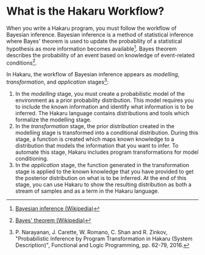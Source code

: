 # What is the Hakaru Workflow? #

When you write a Hakaru program, you must follow the workflow of Bayesian inference. Bayesian inference is a method of statistical inference where Bayes' theorem is used
to update the probability of a statistical hypothesis as more information becomes available[^1]. Bayes theorem describes the probability of an event based on knowledge of
event-related conditions[^2].

In Hakaru, the workflow of Bayesian inference appears as *modelling*, *transformation*, and *application* stages[^3]:

1. In the *modelling* stage, you must create a probabilistic model of the environment as a prior probability distribution. This model requires you to include the known 
information and identify what information is to be inferred. The Hakaru language contains distributions and tools which formalize the modelling stage.
2. In the *transformation* stage, the prior distribution created in the modelling stage is transformed into a conditional distribution. During this stage, a function is 
created which maps known knowledge to a distribution that models the information that you want to infer. To automate this stage, Hakaru includes program transformations for 
model conditioning.
3. In the *application* stage, the function generated in the transformation stage is applied to the known knowledge that you have provided to get the posterior distribution
on what is to be inferred. At the end of this stage, you can use Hakaru to show the resulting distribution as both a stream of samples and as a term in the Hakaru language.


[^1]: [Bayesian inference (Wikipedia)](https://en.wikipedia.org/wiki/Bayesian_inference)
[^2]: [Bayes' theorem (Wikipedia)](https://en.wikipedia.org/wiki/Bayes%27_theorem)
[^3]: P. Narayanan, J. Carette, W. Romano, C. Shan and R. Zinkov, "Probabilistic Inference by Program Transformation in Hakaru (System Description)", Functional and Logic 
Programming, pp. 62-79, 2016.